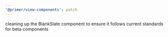```yaml
---
'@primer/view-components': patch
---
```


cleaning up the BlankSlate component to ensure it follows current standards for beta components
